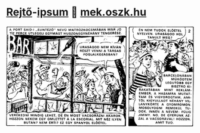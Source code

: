 # [Rejtő](https://en.wikipedia.org/wiki/Jen%C5%91_Rejt%C5%91)-[ipsum](https://en.wikipedia.org/wiki/Lorem_ipsum) :bookmark: [mek.oszk.hu](http://mek.oszk.hu/html/vgi/kereses/kereses.phtml?id=1109&sub_id=1&table=dc_creator&megnevezes=%27szerzo%27&mezoertek1=Rejt%F5&mezoertek2=Jen%F5)

[![Rejtő ipsum](https://github.com/eskzsolt/rejto-ipsum/blob/master/c.jpg "Visit site")](https://eskzsolt.github.io/rejto-ipsum/)
